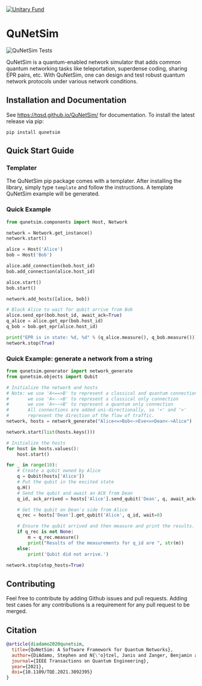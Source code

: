[![Unitary Fund](https://img.shields.io/badge/Supported%20By-UNITARY%20FUND-brightgreen.svg?style=for-the-badge)](http://unitary.fund)
# QuNetSim 

![QuNetSim Tests](https://github.com/tqsd/QuNetSim/workflows/QuNetSim%20Tests/badge.svg)

QuNetSim is a quantum-enabled network simulator that adds common quantum networking tasks like teleportation, superdense coding, sharing EPR pairs, etc. With QuNetSim, one can design and test robust quantum network protocols under various network conditions.

## Installation and Documentation

See https://tqsd.github.io/QuNetSim/ for documentation. To install the latest release via pip:
```
pip install qunetsim
```

## Quick Start Guide

### Templater

The QuNetSim pip package comes with a templater. After installing the library, simply type `template` and follow the instructions. A template QuNetSim example will be generated. 

### Quick Example

```python
from qunetsim.components import Host, Network

network = Network.get_instance()
network.start()

alice = Host('Alice')
bob = Host('Bob')

alice.add_connection(bob.host_id)
bob.add_connection(alice.host_id)

alice.start()
bob.start()

network.add_hosts([alice, bob])

# Block Alice to wait for qubit arrive from Bob
alice.send_epr(bob.host_id, await_ack=True)
q_alice = alice.get_epr(bob.host_id)
q_bob = bob.get_epr(alice.host_id)

print("EPR is in state: %d, %d" % (q_alice.measure(), q_bob.measure()))
network.stop(True)
```

### Quick Example: generate a network from a string 

```python
from qunetsim.generator import network_generate
from qunetsim.objects import Qubit

# Initialize the network and hosts
# Note: we use 'A<==>B' to represent a classical and quantum connection
#       we use 'A<-->B' to represent a classical only connection
#       we use 'A<~~>B' to represent a quantum only connection
#       All connections are added uni-directionally, so '<' and '>'
#       represent the direction of the flow of traffic.
network, hosts = network_generate("Alice<=>Bob<~>Eve<=>Dean<->Alice")

network.start(list(hosts.keys()))

# Initialize the hosts
for host in hosts.values():
    host.start()

for _ in range(10):
    # Create a qubit owned by Alice
    q = Qubit(hosts['Alice'])
    # Put the qubit in the excited state
    q.H()
    # Send the qubit and await an ACK from Dean
    q_id, ack_arrived = hosts['Alice'].send_qubit('Dean', q, await_ack=True)

    # Get the qubit on Dean's side from Alice
    q_rec = hosts['Dean'].get_qubit('Alice', q_id, wait=0)

    # Ensure the qubit arrived and then measure and print the results.
    if q_rec is not None:
        m = q_rec.measure()
        print("Results of the measurements for q_id are ", str(m))
    else:
        print('Qubit did not arrive.')

network.stop(stop_hosts=True)
```



## Contributing 

Feel free to contribute by adding Github issues and pull requests. Adding test cases for any contributions is a requirement for any pull request to be merged. 

## Citation
```bibtex
@article{diadamo2020qunetsim,
  title={QuNetSim: A Software Framework for Quantum Networks},
  author={DiAdamo, Stephen and N{\"o}tzel, Janis and Zanger, Benjamin and Be{\c{s}}e, Mehmet Mert},
  journal={IEEE Transactions on Quantum Engineering},
  year={2021},
  doi={10.1109/TQE.2021.3092395}
}
```
